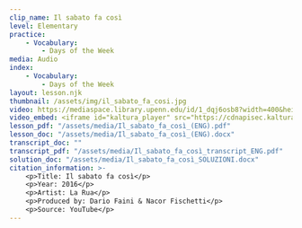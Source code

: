 ```yaml
---
clip_name: Il sabato fa così
level: Elementary
practice: 
    - Vocabulary: 
        - Days of the Week
media: Audio
index: 
    - Vocabulary: 
        - Days of the Week
layout: lesson.njk
thumbnail: /assets/img/il_sabato_fa_cosi.jpg
video: https://mediaspace.library.upenn.edu/id/1_dqj6osb8?width=400&height=285&playerId=52628472
video_embed: <iframe id="kaltura_player" src="https://cdnapisec.kaltura.com/p/1147242/sp/114724200/embedIframeJs/uiconf_id/9757771/partner_id/1147242?iframeembed=true&playerId=kaltura_player&entry_id=1_dqj6osb8&flashvars[streamerType]=auto&amp;flashvars[localizationCode]=en&amp;flashvars[sideBarContainer.plugin]=true&amp;flashvars[sideBarContainer.position]=left&amp;flashvars[sideBarContainer.clickToClose]=true&amp;flashvars[chapters.plugin]=true&amp;flashvars[chapters.layout]=vertical&amp;flashvars[chapters.thumbnailRotator]=false&amp;flashvars[streamSelector.plugin]=true&amp;flashvars[EmbedPlayer.SpinnerTarget]=videoHolder&amp;flashvars[closedCaption.fontsize]=30&amp;flashvars[dualScreen.plugin]=true&amp;flashvars[Kaltura.addCrossoriginToIframe]=true&amp;&wid=1_2e4fifis" width="400" height="285" allowfullscreen webkitallowfullscreen mozAllowFullScreen allow="autoplay *; fullscreen *; encrypted-media *" sandbox="allow-downloads allow-forms allow-same-origin allow-scripts allow-top-navigation allow-pointer-lock allow-popups allow-modals allow-orientation-lock allow-popups-to-escape-sandbox allow-presentation allow-top-navigation-by-user-activation" frameborder="0" title="Il sabato fa così"></iframe>
lesson_pdf: "/assets/media/Il_sabato_fa_così_(ENG).pdf"
lesson_doc: "/assets/media/Il_sabato_fa_così_(ENG).docx"
transcript_doc: ""
transcript_pdf: "/assets/media/Il_sabato_fa_così_transcript_ENG.pdf"
solution_doc: "/assets/media/Il_sabato_fa_così_SOLUZIONI.docx"
citation_information: >- 
    <p>Title: Il sabato fa così</p>
    <p>Year: 2016</p>
    <p>Artist: La Rua</p>
    <p>Produced by: Dario Faini & Nacor Fischetti</p>
    <p>Source: YouTube</p>
---
```

